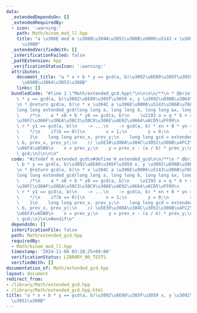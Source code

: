 ```yaml
---
data:
  _extendedDependsOn: []
  _extendedRequiredBy:
  - icon: ':warning:'
    path: Math/binom_mod_ll.hpp
    title: "a \u306E mod m \u306B\u304A\u3051\u308B\u9006\u5143 x \u3092\u6C42\u3081\
      \u308B"
  _extendedVerifiedWith: []
  _isVerificationFailed: false
  _pathExtension: hpp
  _verificationStatusIcon: ':warning:'
  attributes:
    document_title: "a * x + b * y == gcd(a, b)\u3092\u6E80\u305F\u3059 x, y \u3092\
      \u898B\u3064\u3051\u308B"
    links: []
  bundledCode: "#line 1 \"Math/extended_gcd.hpp\"\n\n\n\n/**\n * @brief a * x + b\
    \ * y == gcd(a, b)\u3092\u6E80\u305F\u3059 x, y \u3092\u898B\u3064\u3051\u308B\
    \n * @return gcd(a, b)\n * x \u304C a \u306E\u9006\u5143\u306B\u76F8\u5F53\n */\n\
    long long extended_gcd(long long a, long long b, long long &x, long long &y){\n\
    \    /*\n    a * x0 + b * y0 == gcd(a, b)\n    \u2193 a = q * b + r\uFF08\u30E6\
    \u30FC\u30AF\u30EA\u30C3\u30C9\u306E\u4E92\u9664\u6CD5\uFF09\n    -> b * x1 +\
    \ r * y1 == gcd(a, b)\n    -> ...\n    -> gcd(a, b) * xn + 0 * yn == gcd(a, b)\n\
    \    */\n    if(b == 0){\n        x = 1;\n        y = 0;\n        return a;\n\
    \    }\n    long long prev_x, prev_y;\n    long long gcd = extended_gcd(b, a %\
    \ b, prev_x, prev_y);\n    // \u5E30\u308A\u304C\u3051\u306B\u4FC2\u6570\u3092\
    \u66F4\u65B0\n    x = prev_y;\n    y = prev_x - (a / b) * prev_y;\n    \n    return\
    \ gcd;\n}\n\n\n"
  code: "#ifndef H_extended_gcd\n#define H_extended_gcd\n\n/**\n * @brief a * x +\
    \ b * y == gcd(a, b)\u3092\u6E80\u305F\u3059 x, y \u3092\u898B\u3064\u3051\u308B\
    \n * @return gcd(a, b)\n * x \u304C a \u306E\u9006\u5143\u306B\u76F8\u5F53\n */\n\
    long long extended_gcd(long long a, long long b, long long &x, long long &y){\n\
    \    /*\n    a * x0 + b * y0 == gcd(a, b)\n    \u2193 a = q * b + r\uFF08\u30E6\
    \u30FC\u30AF\u30EA\u30C3\u30C9\u306E\u4E92\u9664\u6CD5\uFF09\n    -> b * x1 +\
    \ r * y1 == gcd(a, b)\n    -> ...\n    -> gcd(a, b) * xn + 0 * yn == gcd(a, b)\n\
    \    */\n    if(b == 0){\n        x = 1;\n        y = 0;\n        return a;\n\
    \    }\n    long long prev_x, prev_y;\n    long long gcd = extended_gcd(b, a %\
    \ b, prev_x, prev_y);\n    // \u5E30\u308A\u304C\u3051\u306B\u4FC2\u6570\u3092\
    \u66F4\u65B0\n    x = prev_y;\n    y = prev_x - (a / b) * prev_y;\n    \n    return\
    \ gcd;\n}\n\n#endif\n"
  dependsOn: []
  isVerificationFile: false
  path: Math/extended_gcd.hpp
  requiredBy:
  - Math/binom_mod_ll.hpp
  timestamp: '2024-11-06 03:28:25+09:00'
  verificationStatus: LIBRARY_NO_TESTS
  verifiedWith: []
documentation_of: Math/extended_gcd.hpp
layout: document
redirect_from:
- /library/Math/extended_gcd.hpp
- /library/Math/extended_gcd.hpp.html
title: "a * x + b * y == gcd(a, b)\u3092\u6E80\u305F\u3059 x, y \u3092\u898B\u3064\
  \u3051\u308B"
---
```


